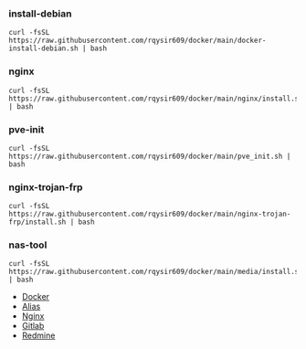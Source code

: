 ### install-debian
```
curl -fsSL https://raw.githubusercontent.com/rqysir609/docker/main/docker-install-debian.sh | bash
```

### nginx
```
curl -fsSL https://raw.githubusercontent.com/rqysir609/docker/main/nginx/install.sh | bash
```

### pve-init
```
curl -fsSL https://raw.githubusercontent.com/rqysir609/docker/main/pve_init.sh | bash
```

### nginx-trojan-frp
```
curl -fsSL https://raw.githubusercontent.com/rqysir609/docker/main/nginx-trojan-frp/install.sh | bash
```

### nas-tool
```
curl -fsSL https://raw.githubusercontent.com/rqysir609/docker/main/media/install.sh | bash
```

* [Docker](https://github.com/rqysir609/docker-compose/wiki/Docker)  
* [Alias](https://github.com/rqysir609/docker-compose/wiki/Alias)  
* [Nginx](https://github.com/rqysir609/docker-compose/wiki/Nginx)  
* [Gitlab](https://github.com/rqysir609/docker-compose/wiki/Gitlab)  
* [Redmine](https://github.com/rqysir609/docker-compose/wiki/Redmine)
